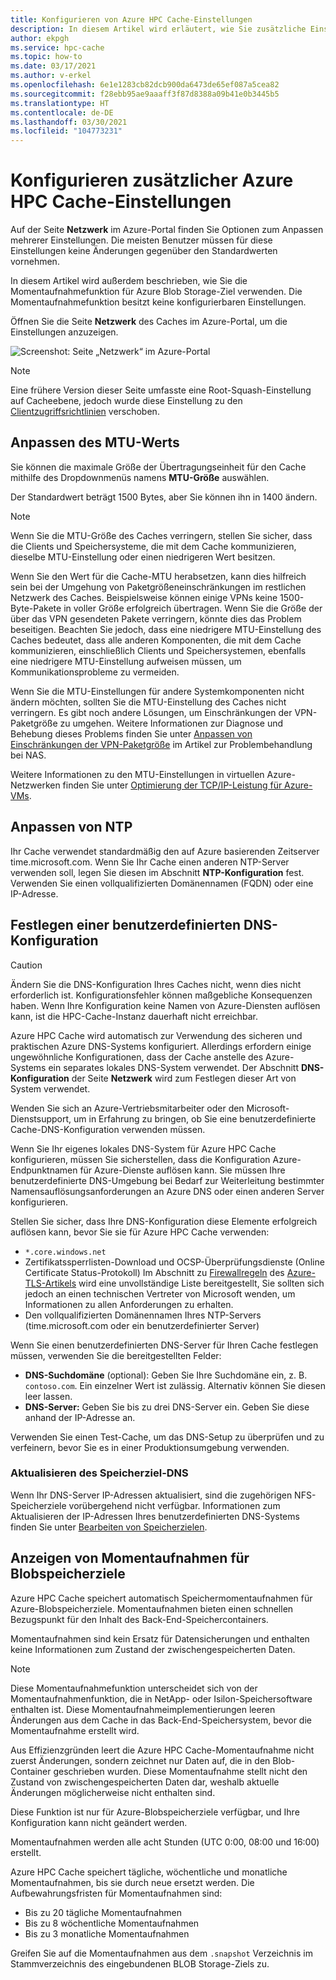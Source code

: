 ```yaml
---
title: Konfigurieren von Azure HPC Cache-Einstellungen
description: In diesem Artikel wird erläutert, wie Sie zusätzliche Einstellungen wie die MTU-, benutzerdefinierte NTP- und DNS-Konfiguration für den Cache konfigurieren und auf die Expressmomentaufnahmen von Azure Blob Storage-Zielen zugreifen.
author: ekpgh
ms.service: hpc-cache
ms.topic: how-to
ms.date: 03/17/2021
ms.author: v-erkel
ms.openlocfilehash: 6e1e1283cb82dcb900da6473de65ef087a5cea82
ms.sourcegitcommit: f28ebb95ae9aaaff3f87d8388a09b41e0b3445b5
ms.translationtype: HT
ms.contentlocale: de-DE
ms.lasthandoff: 03/30/2021
ms.locfileid: "104773231"
---
```

# <a name="configure-additional-azure-hpc-cache-settings"></a>Konfigurieren zusätzlicher Azure HPC Cache-Einstellungen

Auf der Seite **Netzwerk** im Azure-Portal finden Sie Optionen zum Anpassen mehrerer Einstellungen. Die meisten Benutzer müssen für diese Einstellungen keine Änderungen gegenüber den Standardwerten vornehmen.

In diesem Artikel wird außerdem beschrieben, wie Sie die Momentaufnahmefunktion für Azure Blob Storage-Ziel verwenden. Die Momentaufnahmefunktion besitzt keine konfigurierbaren Einstellungen.

Öffnen Sie die Seite **Netzwerk** des Caches im Azure-Portal, um die Einstellungen anzuzeigen.

![Screenshot: Seite „Netzwerk“ im Azure-Portal](media/networking-page.png)

> [!NOTE]
> Eine frühere Version dieser Seite umfasste eine Root-Squash-Einstellung auf Cacheebene, jedoch wurde diese Einstellung zu den [Clientzugriffsrichtlinien](access-policies.md) verschoben.

<!-- >> [!TIP]
> The [Managing Azure HPC Cache video](https://azure.microsoft.com/resources/videos/managing-hpc-cache/) shows the networking page and its settings. -->

## <a name="adjust-mtu-value"></a>Anpassen des MTU-Werts
<!-- linked from troubleshoot-nas article -->

Sie können die maximale Größe der Übertragungseinheit für den Cache mithilfe des Dropdownmenüs namens **MTU-Größe** auswählen.

Der Standardwert beträgt 1500 Bytes, aber Sie können ihn in 1400 ändern.

> [!NOTE]
> Wenn Sie die MTU-Größe des Caches verringern, stellen Sie sicher, dass die Clients und Speichersysteme, die mit dem Cache kommunizieren, dieselbe MTU-Einstellung oder einen niedrigeren Wert besitzen.

Wenn Sie den Wert für die Cache-MTU herabsetzen, kann dies hilfreich sein bei der Umgehung von Paketgrößeneinschränkungen im restlichen Netzwerk des Caches. Beispielsweise können einige VPNs keine 1500-Byte-Pakete in voller Größe erfolgreich übertragen. Wenn Sie die Größe der über das VPN gesendeten Pakete verringern, könnte dies das Problem beseitigen. Beachten Sie jedoch, dass eine niedrigere MTU-Einstellung des Caches bedeutet, dass alle anderen Komponenten, die mit dem Cache kommunizieren, einschließlich Clients und Speichersystemen, ebenfalls eine niedrigere MTU-Einstellung aufweisen müssen, um Kommunikationsprobleme zu vermeiden.

Wenn Sie die MTU-Einstellungen für andere Systemkomponenten nicht ändern möchten, sollten Sie die MTU-Einstellung des Caches nicht verringern. Es gibt noch andere Lösungen, um Einschränkungen der VPN-Paketgröße zu umgehen. Weitere Informationen zur Diagnose und Behebung dieses Problems finden Sie unter [Anpassen von Einschränkungen der VPN-Paketgröße](troubleshoot-nas.md#adjust-vpn-packet-size-restrictions) im Artikel zur Problembehandlung bei NAS.

Weitere Informationen zu den MTU-Einstellungen in virtuellen Azure-Netzwerken finden Sie unter [Optimierung der TCP/IP-Leistung für Azure-VMs](../virtual-network/virtual-network-tcpip-performance-tuning.md).

## <a name="customize-ntp"></a>Anpassen von NTP

Ihr Cache verwendet standardmäßig den auf Azure basierenden Zeitserver time.microsoft.com. Wenn Sie Ihr Cache einen anderen NTP-Server verwenden soll, legen Sie diesen im Abschnitt **NTP-Konfiguration** fest. Verwenden Sie einen vollqualifizierten Domänennamen (FQDN) oder eine IP-Adresse.

## <a name="set-a-custom-dns-configuration"></a>Festlegen einer benutzerdefinierten DNS-Konfiguration

> [!CAUTION]
> Ändern Sie die DNS-Konfiguration Ihres Caches nicht, wenn dies nicht erforderlich ist. Konfigurationsfehler können maßgebliche Konsequenzen haben. Wenn Ihre Konfiguration keine Namen von Azure-Diensten auflösen kann, ist die HPC-Cache-Instanz dauerhaft nicht erreichbar.

Azure HPC Cache wird automatisch zur Verwendung des sicheren und praktischen Azure DNS-Systems konfiguriert. Allerdings erfordern einige ungewöhnliche Konfigurationen, dass der Cache anstelle des Azure-Systems ein separates lokales DNS-System verwendet. Der Abschnitt **DNS-Konfiguration** der Seite **Netzwerk** wird zum Festlegen dieser Art von System verwendet.

Wenden Sie sich an Azure-Vertriebsmitarbeiter oder den Microsoft-Dienstsupport, um in Erfahrung zu bringen, ob Sie eine benutzerdefinierte Cache-DNS-Konfiguration verwenden müssen.

Wenn Sie Ihr eigenes lokales DNS-System für Azure HPC Cache konfigurieren, müssen Sie sicherstellen, dass die Konfiguration Azure-Endpunktnamen für Azure-Dienste auflösen kann. Sie müssen Ihre benutzerdefinierte DNS-Umgebung bei Bedarf zur Weiterleitung bestimmter Namensauflösungsanforderungen an Azure DNS oder einen anderen Server konfigurieren.

Stellen Sie sicher, dass Ihre DNS-Konfiguration diese Elemente erfolgreich auflösen kann, bevor Sie sie für Azure HPC Cache verwenden:

* ``*.core.windows.net``
* Zertifikatssperrlisten-Download und OCSP-Überprüfungsdienste (Online Certificate Status-Protokoll) Im Abschnitt zu [Firewallregeln](../security/fundamentals/tls-certificate-changes.md#will-this-change-affect-me) des [Azure-TLS-Artikels](../security/fundamentals/tls-certificate-changes.md) wird eine unvollständige Liste bereitgestellt, Sie sollten sich jedoch an einen technischen Vertreter von Microsoft wenden, um Informationen zu allen Anforderungen zu erhalten.
* Den vollqualifizierten Domänennamen Ihres NTP-Servers (time.microsoft.com oder ein benutzerdefinierter Server)

Wenn Sie einen benutzerdefinierten DNS-Server für Ihren Cache festlegen müssen, verwenden Sie die bereitgestellten Felder:

* **DNS-Suchdomäne** (optional): Geben Sie Ihre Suchdomäne ein, z. B. ``contoso.com``. Ein einzelner Wert ist zulässig. Alternativ können Sie diesen leer lassen.
* **DNS-Server:** Geben Sie bis zu drei DNS-Server ein. Geben Sie diese anhand der IP-Adresse an.

<!-- 
  > [!NOTE]
  > The cache will use only the first DNS server it successfully finds. -->

Verwenden Sie einen Test-Cache, um das DNS-Setup zu überprüfen und zu verfeinern, bevor Sie es in einer Produktionsumgebung verwenden.

### <a name="refresh-storage-target-dns"></a>Aktualisieren des Speicherziel-DNS

Wenn Ihr DNS-Server IP-Adressen aktualisiert, sind die zugehörigen NFS-Speicherziele vorübergehend nicht verfügbar. Informationen zum Aktualisieren der IP-Adressen Ihres benutzerdefinierten DNS-Systems finden Sie unter [Bearbeiten von Speicherzielen](hpc-cache-edit-storage.md#update-ip-address-custom-dns-configurations-only).

## <a name="view-snapshots-for-blob-storage-targets"></a>Anzeigen von Momentaufnahmen für Blobspeicherziele

Azure HPC Cache speichert automatisch Speichermomentaufnahmen für Azure-Blobspeicherziele. Momentaufnahmen bieten einen schnellen Bezugspunkt für den Inhalt des Back-End-Speichercontainers.

Momentaufnahmen sind kein Ersatz für Datensicherungen und enthalten keine Informationen zum Zustand der zwischengespeicherten Daten.

> [!NOTE]
> Diese Momentaufnahmefunktion unterscheidet sich von der Momentaufnahmenfunktion, die in NetApp- oder Isilon-Speichersoftware enthalten ist. Diese Momentaufnahmeimplementierungen leeren Änderungen aus dem Cache in das Back-End-Speichersystem, bevor die Momentaufnahme erstellt wird.
>
> Aus Effizienzgründen leert die Azure HPC Cache-Momentaufnahme nicht zuerst Änderungen, sondern zeichnet nur Daten auf, die in den Blob-Container geschrieben wurden. Diese Momentaufnahme stellt nicht den Zustand von zwischengespeicherten Daten dar, weshalb aktuelle Änderungen möglicherweise nicht enthalten sind.

Diese Funktion ist nur für Azure-Blobspeicherziele verfügbar, und Ihre Konfiguration kann nicht geändert werden.

Momentaufnahmen werden alle acht Stunden (UTC 0:00, 08:00 und 16:00) erstellt.

Azure HPC Cache speichert tägliche, wöchentliche und monatliche Momentaufnahmen, bis sie durch neue ersetzt werden. Die Aufbewahrungsfristen für Momentaufnahmen sind:

* Bis zu 20 tägliche Momentaufnahmen
* Bis zu 8 wöchentliche Momentaufnahmen
* Bis zu 3 monatliche Momentaufnahmen

Greifen Sie auf die Momentaufnahmen aus dem `.snapshot` Verzeichnis im Stammverzeichnis des eingebundenen BLOB Storage-Ziels zu.
